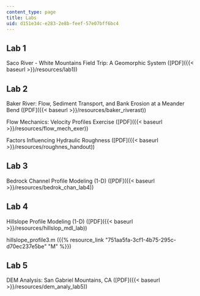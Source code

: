 ```yaml
---
content_type: page
title: Labs
uid: d151e34c-e283-2e8b-feef-57e07bff6bc4
---
```


Lab 1
-----

Saco River - White Mountains Field Trip: A Geomorphic System ([PDF]({{< baseurl >}}/resources/lab1))

Lab 2
-----

Baker River: Flow, Sediment Transport, and Bank Erosion at a Meander Bend ([PDF]({{< baseurl >}}/resources/baker_riverast))

Flow Mechanics: Velocity Profiles Exercise ([PDF]({{< baseurl >}}/resources/flow_mech_exer))

Factors Influencing Hydraulic Roughness ([PDF]({{< baseurl >}}/resources/roughnes_handout))

Lab 3
-----

Bedrock Channel Profile Modeling (1-D) ([PDF]({{< baseurl >}}/resources/bedrok_chan_lab4))

Lab 4
-----

Hillslope Profile Modeling (1-D) ([PDF]({{< baseurl >}}/resources/hillslop_mdl_lab))

hillslope\_profile3.m ({{% resource_link "751aa5fa-3cf1-4b75-295c-d70ec237e5be" "M" %}})

Lab 5
-----

DEM Analysis: San Gabriel Mountains, CA ([PDF]({{< baseurl >}}/resources/dem_analy_lab5))